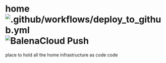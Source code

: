 # home ![.github/workflows/deploy_to_github.yml](https://github.com/homeiac/home/workflows/.github/workflows/deploy_to_github.yml/badge.svg) ![BalenaCloud Push](https://github.com/homeiac/home/workflows/BalenaCloud%20Push/badge.svg) 

place to hold all the home infrastructure as code code
